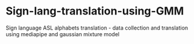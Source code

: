 # Sign-lang-translation-using-GMM
Sign language ASL alphabets translation - data collection and translation using mediapipe and gaussian mixture model 
